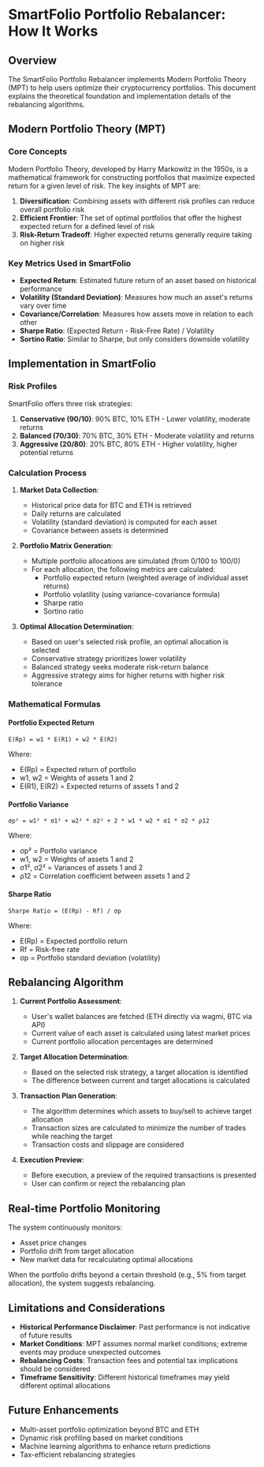 # SmartFolio Portfolio Rebalancer: How It Works

## Overview

The SmartFolio Portfolio Rebalancer implements Modern Portfolio Theory (MPT) to help users optimize their cryptocurrency portfolios. This document explains the theoretical foundation and implementation details of the rebalancing algorithms.

## Modern Portfolio Theory (MPT)

### Core Concepts

Modern Portfolio Theory, developed by Harry Markowitz in the 1950s, is a mathematical framework for constructing portfolios that maximize expected return for a given level of risk. The key insights of MPT are:

1. **Diversification**: Combining assets with different risk profiles can reduce overall portfolio risk
2. **Efficient Frontier**: The set of optimal portfolios that offer the highest expected return for a defined level of risk
3. **Risk-Return Tradeoff**: Higher expected returns generally require taking on higher risk

### Key Metrics Used in SmartFolio

- **Expected Return**: Estimated future return of an asset based on historical performance
- **Volatility (Standard Deviation)**: Measures how much an asset's returns vary over time
- **Covariance/Correlation**: Measures how assets move in relation to each other
- **Sharpe Ratio**: (Expected Return - Risk-Free Rate) / Volatility
- **Sortino Ratio**: Similar to Sharpe, but only considers downside volatility

## Implementation in SmartFolio

### Risk Profiles

SmartFolio offers three risk strategies:

1. **Conservative (90/10)**: 90% BTC, 10% ETH - Lower volatility, moderate returns
2. **Balanced (70/30)**: 70% BTC, 30% ETH - Moderate volatility and returns
3. **Aggressive (20/80)**: 20% BTC, 80% ETH - Higher volatility, higher potential returns

### Calculation Process

1. **Market Data Collection**:
   - Historical price data for BTC and ETH is retrieved
   - Daily returns are calculated
   - Volatility (standard deviation) is computed for each asset
   - Covariance between assets is determined

2. **Portfolio Matrix Generation**:
   - Multiple portfolio allocations are simulated (from 0/100 to 100/0)
   - For each allocation, the following metrics are calculated:
     - Portfolio expected return (weighted average of individual asset returns)
     - Portfolio volatility (using variance-covariance formula)
     - Sharpe ratio
     - Sortino ratio

3. **Optimal Allocation Determination**:
   - Based on user's selected risk profile, an optimal allocation is selected
   - Conservative strategy prioritizes lower volatility
   - Balanced strategy seeks moderate risk-return balance
   - Aggressive strategy aims for higher returns with higher risk tolerance

### Mathematical Formulas

#### Portfolio Expected Return
```
E(Rp) = w1 * E(R1) + w2 * E(R2)
```
Where:
- E(Rp) = Expected return of portfolio
- w1, w2 = Weights of assets 1 and 2
- E(R1), E(R2) = Expected returns of assets 1 and 2

#### Portfolio Variance
```
σp² = w1² * σ1² + w2² * σ2² + 2 * w1 * w2 * σ1 * σ2 * ρ12
```
Where:
- σp² = Portfolio variance
- w1, w2 = Weights of assets 1 and 2
- σ1², σ2² = Variances of assets 1 and 2
- ρ12 = Correlation coefficient between assets 1 and 2

#### Sharpe Ratio
```
Sharpe Ratio = (E(Rp) - Rf) / σp
```
Where:
- E(Rp) = Expected portfolio return
- Rf = Risk-free rate
- σp = Portfolio standard deviation (volatility)

## Rebalancing Algorithm

1. **Current Portfolio Assessment**:
   - User's wallet balances are fetched (ETH directly via wagmi, BTC via API)
   - Current value of each asset is calculated using latest market prices
   - Current portfolio allocation percentages are determined

2. **Target Allocation Determination**:
   - Based on the selected risk strategy, a target allocation is identified
   - The difference between current and target allocations is calculated

3. **Transaction Plan Generation**:
   - The algorithm determines which assets to buy/sell to achieve target allocation
   - Transaction sizes are calculated to minimize the number of trades while reaching the target
   - Transaction costs and slippage are considered

4. **Execution Preview**:
   - Before execution, a preview of the required transactions is presented
   - User can confirm or reject the rebalancing plan

## Real-time Portfolio Monitoring

The system continuously monitors:
- Asset price changes
- Portfolio drift from target allocation
- New market data for recalculating optimal allocations

When the portfolio drifts beyond a certain threshold (e.g., 5% from target allocation), the system suggests rebalancing.

## Limitations and Considerations

- **Historical Performance Disclaimer**: Past performance is not indicative of future results
- **Market Conditions**: MPT assumes normal market conditions; extreme events may produce unexpected outcomes
- **Rebalancing Costs**: Transaction fees and potential tax implications should be considered
- **Timeframe Sensitivity**: Different historical timeframes may yield different optimal allocations

## Future Enhancements

- Multi-asset portfolio optimization beyond BTC and ETH
- Dynamic risk profiling based on market conditions
- Machine learning algorithms to enhance return predictions
- Tax-efficient rebalancing strategies 
